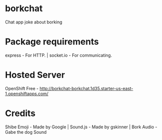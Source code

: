 # borkchat
Chat app joke about borking
# Package requirements
express - For HTTP. |
socket.io - For communicating.
# Hosted Server
OpenShift Free - http://borkchat-borkchat.1d35.starter-us-east-1.openshiftapps.com/
# Credits
Shibe Emoji - Made by Google |
Sound.js - Made by gskinner |
Bork Audio - Gabe the dog Sound 
